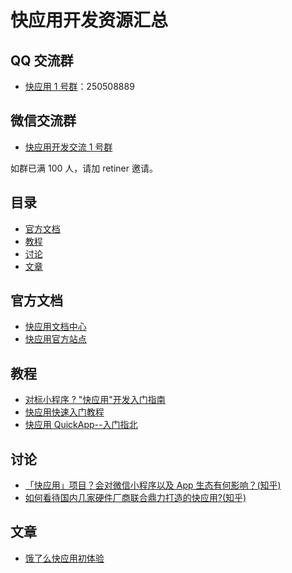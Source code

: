 # 快应用开发资源汇总

## QQ 交流群

* [快应用 1 号群](https://jq.qq.com/?_wv=1027&k=5Azw8lR)：250508889

## 微信交流群

* <a href="http://ockcz5ezf.bkt.clouddn.com/20180322152169730630667.jpg" target="_blank">快应用开发交流 1 号群</a>

如群已满 100 人，请加 retiner 邀请。

## 目录

* [官方文档](#官方文档)
* [教程](#教程)
* [讨论](#讨论)
* [文章](#文章)

## 官方文档

* [快应用文档中心](https://www.quickapp.cn/docCenter)
* [快应用官方站点](https://www.quickapp.cn/)

## 教程

* [对标小程序 ? "快应用"开发入门指南](https://juejin.im/post/5ab26a1e6fb9a028b547c675)
* [快应用快速入门教程](https://juejin.im/post/5ab27d8e518825557e78485e)
* [快应用 QuickApp--入门指北](https://zhuanlan.zhihu.com/p/34774751)

## 讨论

* [「快应用」项目？会对微信小程序以及 App 生态有何影响？(知乎)](https://www.zhihu.com/question/268663484/answer/343010272)
* [如何看待国内几家硬件厂商联合鼎力打造的快应用?(知乎)](https://www.zhihu.com/question/268675437/answer/343249351)

## 文章

* [饿了么快应用初体验](https://juejin.im/post/5ab119ef51882555712c3372)
